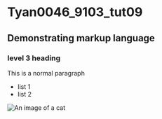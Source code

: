 # Tyan0046_9103_tut09

## Demonstrating markup language

### level 3 heading

This is a normal paragraph

- list 1
- list 2

![An image of a cat](https://placekitten.com/200/300)
